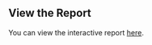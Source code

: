 ## View the Report

You can view the interactive report [here](https://lookerstudio.google.com/embed/reporting/35be1527-059c-4832-bd1d-84e5cfde1149/page/7BXCE).
